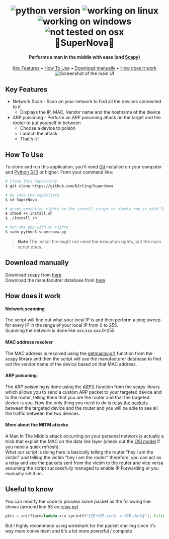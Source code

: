 <h1 align="center">
  <img
     src="https://img.shields.io/badge/Python%20Version-3.10-yellow"
     alt="python version">
  <img
     src="https://img.shields.io/badge/Linux-%E2%9C%94-purple"
     alt="working on linux">
  <img
     src="https://img.shields.io/badge/Windows-%E2%9C%94-red"
     alt="working on windows">
  <img
     src="https://img.shields.io/badge/OSX-maybe%20one%20day,%20who%20knows-blue"
     alt="not tested on osx">
  <br>
  🌌SuperNova🌌
  <br>
</h1>

<h4 align="center">Performs a man in the middle with ease (and <a href="https://github.com/secdev/scapy" target="_blank">Scapy</a>)</h4>


<p align="center">
  <a href="#key-features">Key Features</a> •
  <a href="#how-to-use">How To Use</a> •
  <a href="#download-manually">Download manually</a> •
  <a href="#how-does-it-work">How does it work</a><br>
  <img src="https://i.imgur.com/gVoBKLC.png" alt="Screenshot of the main UI">
</p>

## Key Features

* Network Scan - Scan on your network to find all the devices connected to it
  - Displays the IP, MAC, Vendor name and the hostname of the device
* ARP poisoning - Perform an ARP poisoning attack on the target and the router to put yourself in between
  - Choose a device to poison
  - Launch the attack
  - That's it !

## How To Use

To clone and run this application, you'll need [Git](https://git-scm.com) installed on your computer and [Python 3.10](https://www.python.org/) or higher.  From your command line:

```bash
# Clone this repository
$ git clone https://github.com/b3rt1ng/SuperNova

# Go into the repository
$ cd SuperNova

# grant execution rights to the install script or simply run it with SU rights
$ chmod +x install.sh
$ ./install.sh

# Run the app with SU rights
$ sudo python3 supernova.py
```

> **Note**
> The install file might not need the execution rights, but the main script does.


## Download manually

Download scapy from [here](https://scapy.net/download/)  
Download the manufacutrer database from [here](https://gitlab.com/wireshark/wireshark/raw/master/manuf)

## How does it work

#### Network scanning

The script will find out what your local IP is and then perform a ping sweep for every IP in the range of your local IP from 0 to 255.  
Scanning the network is done like xxx.xxx.xxx.0-255.

#### MAC address resolver

The MAC address is resolved using the [getmacbyip()](https://scapy.readthedocs.io/en/latest/routing.html#get-mac-by-ip) function from the scapy library and then the script will use the manufacturer database to find out the vendor name of the device based on that MAC address.

#### ARP poisoning

The ARP poisoning is done using the [ARP()](https://scapy.readthedocs.io/en/latest/api/scapy.layers.l2.html#arp) function from the scapy library which allows you to send a custom ARP packet to your targeted device and to the router, telling them that you are the router and that the targeted device is you. Now the only thing you need to do is [relay the packets](https://en.wikipedia.org/wiki/Packet_forwarding) between the targeted device and the router and you will be able to see all the traffic between the two devices.

#### More about the MITM attacks  
A Man In The Middle attack occurring on your personal network is actually a trick that exploit the MAC on the data link layer (check out the [OSI model](https://en.wikipedia.org/wiki/OSI_model) if you need a quick refresh).  
What our script is doing here is basically telling the router "hey i am the victim" and telling the victim "hey i am the router" therefore, you can act as a relay and see the packets sent from the victim to the router and vice versa assuming the script successfully managed to enable IP Forwarding or you manually set it on.

## Useful to know  

You can modify the code to process some packet as the following line shows (arround line 55 on [relay.py](https://github.com/b3rt1ng/SuperNova/edit/main/relay.py))
``` python
pkts = sniff(prn=lambda x:x.sprintf("{IP:%IP.src% -> %IP.dst%}"), filter=f"ip host {self.victim_ip} and not arp")
```
But I highly recommend using wireshark for the packet shelling since it's way more conveinient and it's a lot more powerful / complete
